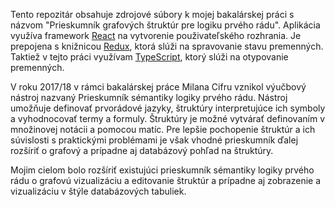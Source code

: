 Tento repozitár obsahuje zdrojové súbory k mojej bakalárskej práci s názvom "Prieskumník grafových štruktúr pre logiku prvého rádu". Aplikácia využíva framework [React](https://reactjs.org/) na vytvorenie použivateľského rozhrania. Je prepojena s knižnicou [Redux](https://redux.js.org/), ktorá slúži na spravovanie stavu premenných. Taktiež v tejto práci využívam [TypeScript](https://www.typescriptlang.org/), ktorý slúži na otypovanie premenných.

V roku 2017/18 v rámci bakalárskej práce Milana Cifru vznikol výučbový nástroj nazvaný Prieskumník sémantiky logiky prvého rádu. Nástroj umožňuje definovať prvorádové jazyky, štruktúry interpretujúce ich symboly a vyhodnocovať termy a formuly. Štruktúry je možné vytvárať definovaním v množinovej notácii a pomocou matíc. Pre lepšie pochopenie štruktúr a ich súvislosti s praktickými problémami je však vhodné prieskumník ďalej rozšíriť o grafový a prípadne aj databázový pohľad na štruktúry.

Mojim cielom bolo rozšíriť existujúci prieskumník sémantiky logiky prvého rádu o grafovú vizualizáciu a editovanie štruktúr a prípadne aj zobrazenie a vizualizáciu v štýle databázových tabuliek.